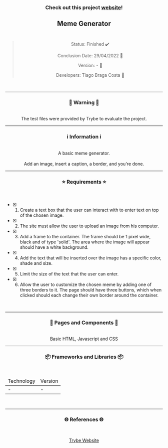 <div align="center">
  <h3>
    Check out this project <a href="https://ztiagok.github.io/trybe-05.meme-generator/"> website</a>! 
  <h3>
  <h2>
    Meme Generator
    <br><br>
  </h2>

  > Status: Finished ✔️
  >
  > Conclusion Date: 29/04/2022 📆
  >
  > Version: - 🧪
  >
  > Developers: Tiago Braga Costa 👤

  <br>
  <hr>
  <h3>
    🚨 Warning 🚨
  </h3>
  <br>
  <span> The test files were provided by Trybe to evaluate the project. </span>
  <br>
  <hr>
  <h3>
    ℹ️ Information ℹ️
  </h3>
  <br>
  <span> A basic meme generator. </span> 
  <br><br>
  <span> Add an image, insert a caption, a border, and you're done.  </span>
  <br>
  <hr>
  <h3>
    ⭐ Requirements ⭐
  </h3>
  <div align="left">
  <br>
  
- [X] 1. Create a text box that the user can interact with to enter text on top of the chosen image.
- [X] 2. The site must allow the user to upload an image from his computer.	
- [X] 3. Add a frame to the container. The frame should be 1 pixel wide, black and of type 'solid'. The area where the image will appear should have a white background.
- [X] 4. Add the text that will be inserted over the image has a specific color, shade and size.
- [X] 5. Limit the size of the text that the user can enter.
- [X] 6. Allow the user to customize the chosen meme by adding one of three borders to it. The page should have three buttons, which when clicked should each change their own border around the container.
  </div>
  <br>
  <hr>
  <h3>
    📄 Pages and Components 📄
  </h3>
  <br>
  <span> Basic HTML, Javascript and CSS </span>
  <br>
  <hr>
  <h3>
    📦 Frameworks and Libraries 📦
  </h3>
  <br>
  <table>
    <thead>
      <td> Technology </td>
      <td> Version </td>
    </thead>
    <tbody>
      <tr>
        <td> - </td>
        <td> - </td>
      </tr>
    </tbody>
  </table>
  <br>
  <hr>
  <h3>
    🌐 References 🌐
  </h3>
    <br>
    <p> <a href="https://www.betrybe.com/"> Trybe Website </a> </p>
</div>

